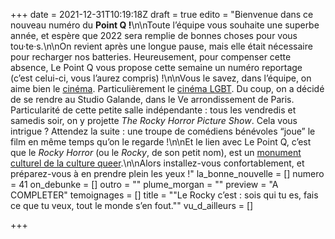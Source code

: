 +++
date = 2021-12-31T10:19:18Z
draft = true
edito = "Bienvenue dans ce nouveau numéro du **Point Q !**\n\nToute l’équipe vous souhaite une superbe année, et espère que 2022 sera remplie de bonnes choses pour vous tou·te·s.\n\nOn revient après une longue pause, mais elle était nécessaire pour recharger nos batteries. Heureusement, pour compenser cette absence, Le Point Q vous propose cette semaine un numéro reportage (c’est celui-ci, vous l’aurez compris) !\n\nVous le savez, dans l’équipe, on aime bien le [cinéma](https://lepointq.com/newsletters/sex-and-the-cine/). Particulièrement le [cinéma LGBT](https://lepointq.com/newsletters/les-fiertes-a-l-affiche/). Du coup, on a décidé de se rendre au Studio Galande, dans le Ve arrondissement de Paris. Particularité de cette petite salle indépendante : tous les vendredis et samedis soir, on y projette _The Rocky Horror Picture Show_. Cela vous intrigue ? Attendez la suite : une troupe de comédiens bénévoles “joue” le film en même temps qu’on le regarde !\n\nEt le lien avec Le Point Q, c’est que le _Rocky Horror_ (ou le _Rocky_, de son petit nom), est un [monument culturel de la culture queer](https://www.huffpost.com/entry/rocky-horror-picture-show-musical-matt-baume_n_5bc63c51e4b0a8f17ee6be26).\n\nAlors installez-vous confortablement, et préparez-vous à en prendre plein les yeux !"
la_bonne_nouvelle = []
numero = 41
on_debunke = []
outro = ""
plume_morgan = ""
preview = "A COMPLETER"
temoignages = []
title = "\"Le Rocky c’est : sois qui tu es, fais ce que tu veux, tout le monde s’en fout.\""
vu_d_ailleurs = []

+++

